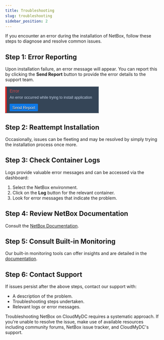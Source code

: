 ```yaml
---
title: Troubleshooting
slug: troubleshooting
sidebar_position: 2
---
```


If you encounter an error during the installation of NetBox, follow these steps to diagnose and resolve common issues.

## Step 1: Error Reporting

Upon installation failure, an error message will appear. You can report this by clicking the **Send Report** button to provide the error details to the support team.

<div style={{
    display:'flex',
    justifyContent: 'center',
    margin: '0 0 1rem 0'
}}>

![Locale Dropdown](./img/Troubleshooting/img-01.png)

</div>

## Step 2: Reattempt Installation

Occasionally, issues can be fleeting and may be resolved by simply trying the installation process once more.

## Step 3: Check Container Logs

Logs provide valuable error messages and can be accessed via the dashboard:

1. Select the NetBox environment.
2. Click on the **Log** button for the relevant container.
3. Look for error messages that indicate the problem.

## Step 4: Review NetBox Documentation

Consult the [NetBox Documentation](https://docs.netbox.dev).

## Step 5: Consult Built-in Monitoring

Our built-in monitoring tools can offer insights and are detailed in the [documentation](/application-setting/built-in-monitoring/log-files).

## Step 6: Contact Support

If issues persist after the above steps, contact our support with:

- A description of the problem.
- Troubleshooting steps undertaken.
- Relevant logs or error messages.

Troubleshooting NetBox on CloudMyDC requires a systematic approach. If you're unable to resolve the issue, make use of available resources including community forums, NetBox issue tracker, and CloudMyDC's support.
